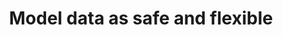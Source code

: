 ---
title: 'Model data as safe and flexible'
description: In data-oriented programming, the ability to model data in a secure and flexible manner is crucial. Ballerina's open and closed records offer a powerful mechanism to achieve this. <br><br>Closed records provide a secure and rigid structure with strictly defined field access, ensuring data integrity, type safety, and prevention of unintended modifications. <br><br>Open records, on the other hand, offer flexibility by allowing dynamic addition of fields. This enables handling evolving data structures where new fields can be introduced as needed.In Java, this dynamic behavior is not directly supported, and data structures usually require modification or the use of map-like structures to accommodate additional fields.
image: 
---